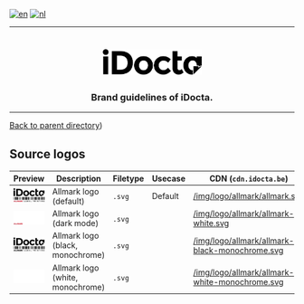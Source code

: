 [![en](https://img.shields.io/badge/lang-en-red.svg)](https://github.com/iDocta/brand-guide/blob/main/logo/allmark/source/README.md)
[![nl](https://img.shields.io/badge/lang-nl-green.svg)](https://github.com/iDocta/brand-guide/blob/main/logo/allmark/source/README.nl.md)

---

<h1 align="center">
    <a href="https://www.idocta.be">    
        <picture>
            <source media="(prefers-color-scheme: dark)" srcset="https://raw.githubusercontent.com/iDocta/brand-guide/main/logo/idocta/source/idocta-white.svg">
            <source media="(prefers-color-scheme: light)" srcset="https://raw.githubusercontent.com/iDocta/brand-guide/main/logo/idocta/source/idocta-black.svg">
            <img width="175px" alt="Shows a black logo in light color mode and a white one in dark color mode." src="https://raw.githubusercontent.com/iDocta/brand-guide/main/logo/idocta/source/idocta-black.svg">
        </picture>
    </a> 
</h1>
 
<h3 align="center">Brand guidelines of iDocta.</h3>

---

[Back to parent directory](../README.md))

## Source logos

| Preview                                                                                                                         | Description                      | Filetype | Usecase | CDN (`cdn.idocta.be`)                                                                                                 |
| ------------------------------------------------------------------------------------------------------------------------------- | -------------------------------- | -------- | ------- | --------------------------------------------------------------------------------------------------------------------- |
| <img src='https://github.com/iDocta/brand-guide/blob/main/logo/allmark/source/allmark.svg' width='64' alt=''/>                  | Allmark logo (default)           | `.svg`   | Default | [/img/logo/allmark/allmark.svg](https://cdn.idocta.be/img/logo/allmark/allmark.svg)                                   |
| <img src='https://github.com/iDocta/brand-guide/blob/main/logo/allmark/source/allmark-white.svg' width='64' alt=''/>            | Allmark logo (dark mode)         | `.svg`   |         | [/img/logo/allmark/allmark-white.svg](https://cdn.idocta.be/img/logo/allmark/allmark-white.svg)                       |
| <img src='https://github.com/iDocta/brand-guide/blob/main/logo/allmark/source/allmark-black-monochrome.svg' width='64' alt=''/> | Allmark logo (black, monochrome) | `.svg`   |         | [/img/logo/allmark/allmark-black-monochrome.svg](https://cdn.idocta.be/img/logo/allmark/allmark-black-monochrome.svg) |
| <img src='https://github.com/iDocta/brand-guide/blob/main/logo/allmark/source/allmark-white-monochrome.svg' width='64' alt=''/> | Allmark logo (white, monochrome) | `.svg`   |         | [/img/logo/allmark/allmark-white-monochrome.svg](https://cdn.idocta.be/img/logo/allmark/allmark-white-monochrome.svg) |
